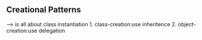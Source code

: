 Creational Patterns
-------------------
--> is all about class instantiation
    1. class-creation:use inheritence 
    2. object-creation:use delegation


